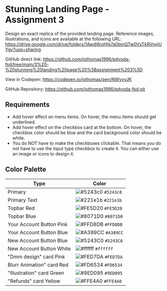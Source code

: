 # Stunning Landing Page - Assignment 3

Design an exact replica of the provided landing page. Reference images, illustrations, and icons are available at the following URL: https://drive.google.com/drive/folders/1Awdj6roHlg7a0bmQTw0VxTkRVnyjUYgv?usp=sharing

GitHub direct link: https://github.com/jothomas1996/edyoda-fsd/tree/main/3%20-%20stunning%20landing%20page%20%5Bassignment%203%5D

View in Codepen: https://codepen.io/jothomas/pen/NWyvvJK

GitHub Repository: https://github.com/jothomas1996/edyoda-fsd.git

## Requirements

- Add hover effect on menu items. On hover, the menu items should get underlined.
- Add hover effect on the checkbox card at the bottom. On hover, the checkbox color should be blue and the card background color should be white.
- You do NOT have to make the checkboxes clickable. That means you do not have to use the input type checkbox to create it. You can either use an image or icons to design it.

## Color Palette

| Type | Color |
| --- | --- |
| Primary | ![#5243c0](https://via.placeholder.com/20/5243c0?text=+) `#5243c0` |
| Primary Text | ![#221e1b](https://via.placeholder.com/20/221e1b?text=+) `#221e1b` |
| Topbar Red | ![#FE5D20](https://via.placeholder.com/20/FE5D20?text=+) `#FE5D20` |
| Topbar Blue | ![#8071D0](https://via.placeholder.com/20/8071D0?text=+) `#8071D0` |
| Your Account Button Pink | ![#FFD8DB](https://via.placeholder.com/20/FFD8DB?text=+) `#FFD8DB` |
| Your Account Button Blue | ![#A389CC](https://via.placeholder.com/20/A389CC?text=+) `#A389CC` |
| New Account Button Blue | ![#5243C0](https://via.placeholder.com/20/5243C0?text=+) `#5243C0` |
| New Account Button White | ![#ffffff](https://via.placeholder.com/20/ffffff?text=+) `#ffffff` |
| "Dmm design" card Pink | ![#FED7DA](https://via.placeholder.com/20/FED7DA?text=+) `#FED7DA` |
| Blurr Animation" card Red | ![#FD6534](https://via.placeholder.com/20/FD6534?text=+) `#FD6534` |
| "Illustration" card Green | ![#9ED095](https://via.placeholder.com/20/9ED095?text=+) `#9ED095` |
| "Refunds" card Yellow | ![#FFE4A0](https://via.placeholder.com/20/FFE4A0?text=+) `#FFE4A0` |
